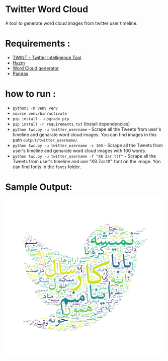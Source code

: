 # Twitter Word Cloud

A tool to generate word cloud images from twitter user timeline.

# Requirements :

- <a href="https://github.com/twintproject/twint">TWINT - Twitter Intelligence Tool</a>
- <a href="https://github.com/sobhe/hazm">Hazm</a>
- <a href="https://github.com/amueller/word_cloud">Word Cloud generator</a>
- <a href="https://github.com/pandas-dev/pandas">Pandas</a>

# how to run :
- `python3 -m venv venv`
- `source venv/bin/activate`
- `pip install --upgrade pip`
- `pip install -r requirements.txt` (Install dependencies)
- `python twc.py -u twitter_username` - Scrape all the Tweets from user's timeline and genarate word cloud images. You can find images in this path `output/twitter_username/`.
- `python twc.py -u twitter_username -c 100` - Scrape all the Tweets from user's timeline and genarate word cloud images with 100 words.
- `python twc.py -u twitter_username -f "XB Zar.ttf"` - Scrape all the Tweets from user's timeline and use "XB Zar.ttf" font on the image. Yon can find fonts in the `fonts` folder.

# Sample Output:

![Sample Result](irLinja.png?raw=true)
